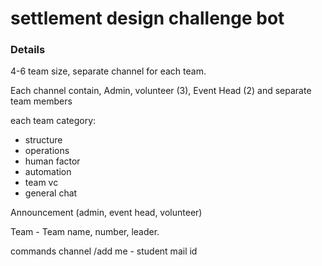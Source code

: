 # settlement design challenge bot



### Details
4-6 team size, separate channel for each team.

Each channel contain, Admin, volunteer (3), Event Head (2) and separate team members

each team category:
- structure
- operations
- human factor
- automation
- team vc
- general chat

Announcement (admin, event head, volunteer)


Team - Team name, number, leader.


commands channel
/add me - student mail id
